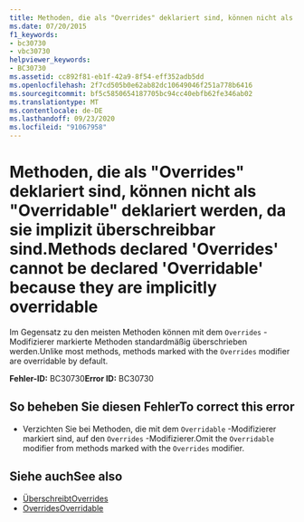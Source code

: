 ```yaml
---
title: Methoden, die als "Overrides" deklariert sind, können nicht als "Overridable" deklariert werden, da sie implizit überschreibbar sind.
ms.date: 07/20/2015
f1_keywords:
- bc30730
- vbc30730
helpviewer_keywords:
- BC30730
ms.assetid: cc892f81-eb1f-42a9-8f54-eff352adb5dd
ms.openlocfilehash: 2f7cd505b0e62ab82dc10649046f251a778b6416
ms.sourcegitcommit: bf5c5850654187705bc94cc40ebfb62fe346ab02
ms.translationtype: MT
ms.contentlocale: de-DE
ms.lasthandoff: 09/23/2020
ms.locfileid: "91067958"
---
```

# <a name="methods-declared-overrides-cannot-be-declared-overridable-because-they-are-implicitly-overridable"></a><span data-ttu-id="c77d4-102">Methoden, die als "Overrides" deklariert sind, können nicht als "Overridable" deklariert werden, da sie implizit überschreibbar sind.</span><span class="sxs-lookup"><span data-stu-id="c77d4-102">Methods declared 'Overrides' cannot be declared 'Overridable' because they are implicitly overridable</span></span>

<span data-ttu-id="c77d4-103">Im Gegensatz zu den meisten Methoden können mit dem `Overrides` -Modifizierer markierte Methoden standardmäßig überschrieben werden.</span><span class="sxs-lookup"><span data-stu-id="c77d4-103">Unlike most methods, methods marked with the `Overrides` modifier are overridable by default.</span></span>  
  
 <span data-ttu-id="c77d4-104">**Fehler-ID:** BC30730</span><span class="sxs-lookup"><span data-stu-id="c77d4-104">**Error ID:** BC30730</span></span>  
  
## <a name="to-correct-this-error"></a><span data-ttu-id="c77d4-105">So beheben Sie diesen Fehler</span><span class="sxs-lookup"><span data-stu-id="c77d4-105">To correct this error</span></span>  
  
- <span data-ttu-id="c77d4-106">Verzichten Sie bei Methoden, die mit dem `Overridable` -Modifizierer markiert sind, auf den `Overrides` -Modifizierer.</span><span class="sxs-lookup"><span data-stu-id="c77d4-106">Omit the `Overridable` modifier from methods marked with the `Overrides` modifier.</span></span>  
  
## <a name="see-also"></a><span data-ttu-id="c77d4-107">Siehe auch</span><span class="sxs-lookup"><span data-stu-id="c77d4-107">See also</span></span>

- [<span data-ttu-id="c77d4-108">Überschreibt</span><span class="sxs-lookup"><span data-stu-id="c77d4-108">Overrides</span></span>](../language-reference/modifiers/overrides.md)
- [<span data-ttu-id="c77d4-109">Overrides</span><span class="sxs-lookup"><span data-stu-id="c77d4-109">Overridable</span></span>](../language-reference/modifiers/overridable.md)
